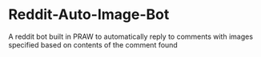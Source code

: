 Reddit-Auto-Image-Bot
=====================

A reddit bot built in PRAW to automatically reply to comments with images specified based on contents of the comment found
